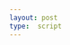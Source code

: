 ```yaml
---
layout: post
type:  script
---
```


<style>
  .fullcontent {
    width: 10%;
    font-size:40px;
  }
</style>

<iiif-storyboard annotationlist='https://dnoneill.github.io/annotate/annotations/fullbayeux-list.json' styling='fit: horizontal;'></iiif-storyboard>


